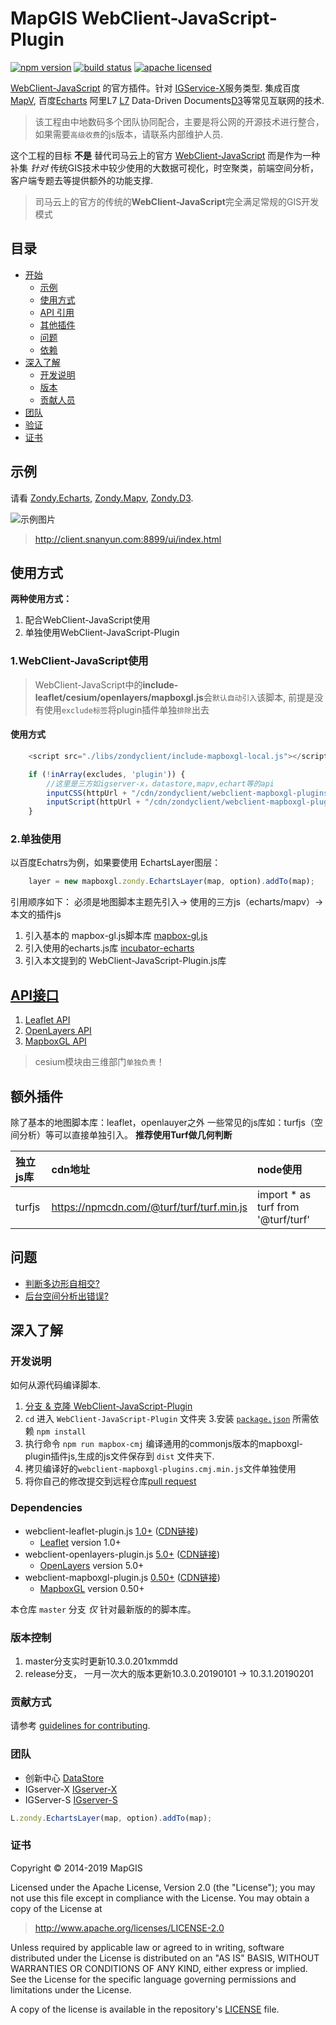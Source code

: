 # MapGIS WebClient-JavaScript-Plugin

[![npm version][npm-img]][npm-url]
[![build status][travis-img]][travis-url]
[![apache licensed](https://img.shields.io/badge/license-Apache%202.0-orange.svg?style=flat-square)](https://github.com/ParnDeedlit/WebClient-JavaScript-Plugin/blob/master/LICENSE)

[npm-img]: https://img.shields.io/npm/v/esri-leaflet.svg?style=flat-square
[npm-url]: https://www.npmjs.com/package/esri-leaflet
[travis-img]: https://img.shields.io/travis/Esri/esri-leaflet/master.svg?style=flat-square
[travis-url]: https://github.com/ParnDeedlit/WebClient-JavaScript-Plugin

[WebClient-JavaScript](https://github.com/MapGIS/WebClient-JavaScript) 的官方插件。针对 [IGService-X](http://client.snanyun.com:8899/ui/gallery-leaflet.html#igserverx)服务类型. 集成百度 [MapV](https://github.com/huiyan-fe/mapv), 百度[Echarts](https://github.com/apache/incubator-echarts) 阿里L7 [L7](https://github.com/antvis/L7) Data-Driven Documents[D3](https://github.com/d3/d3)等常见互联网的技术.

> 该工程由中地数码多个团队协同配合，主要是将公网的开源技术进行整合，如果需要`高级收费`的js版本，请联系内部维护人员.

这个工程的目标 **不是** 替代司马云上的官方 [WebClient-JavaScript](https://github.com/MapGIS/WebClient-JavaScript) 而是作为一种补集 *针对* 传统GIS技术中较少使用的大数据可视化，时空聚类，前端空间分析，客户端专题去等提供额外的功能支撑.

> 司马云上的官方的传统的**WebClient-JavaScript**完全满足常规的GIS开发模式

## 目录

- [开始](#getting-started)
  - [示例](#demos)
  - [使用方式](#example)
  - [API 引用](#api-reference)
  - [其他插件](#additional-plugins)
  - [问题](#issues)
  - [依赖](#dependencies)
- [深入了解](#going-deeper)
  - [开发说明](#development-instructions)
  - [版本](#versioning)
  - [贡献人员](#contributing)
- [团队](#terms)
- [验证](#credit)
- [证书](#license)

## 示例
请看 [Zondy.Echarts](http://client.snanyun.com:8899/ui/gallery-mapbox.html#dataview), [Zondy.Mapv](http://client.snanyun.com:8899/ui/gallery-mapbox.html#dataview-mapv-path_converge), [Zondy.D3](http://client.snanyun.com:8899/ui/gallery-leaflet.html#dataview-d3-csv). 

![示例图片](https://raw.githubusercontent.com/ParnDeedlit/WebClient-JavaScript-Plugin/master/assets/img/template.png)

> http://client.snanyun.com:8899/ui/index.html

## 使用方式

**两种使用方式：**

1. 配合WebClient-JavaScript使用
1. 单独使用WebClient-JavaScript-Plugin

### 1.WebClient-JavaScript使用

> WebClient-JavaScript中的**include-leaflet/cesium/openlayers/mapboxgl.js**会`默认自动引入`该脚本, 前提是没有使用`exclude标签`将plugin插件单独`排除`出去

#### 使用方式   

``` javascript
    <script src="./libs/zondyclient/include-mapboxgl-local.js"></script>
```

``` javascript
    if (!inArray(excludes, 'plugin')) {
        //这里是三方如igserver-x，datastore,mapv,echart等的api    
        inputCSS(httpUrl + "/cdn/zondyclient/webclient-mapboxgl-plugins.css");
        inputScript(httpUrl + "/cdn/zondyclient/webclient-mapboxgl-plugins.min.js");
    }
```

### 2.单独使用
以百度Echatrs为例，如果要使用 EchartsLayer图层：
``` javascript
    layer = new mapboxgl.zondy.EchartsLayer(map, option).addTo(map);
```

引用顺序如下： 必须是地图脚本主题先引入-> 使用的三方js（echarts/mapv）-> 本文的插件js

1. 引入基本的 mapbox-gl.js脚本库 [mapbox-gl.js](https://api.tiles.mapbox.com/mapbox-gl-js/v0.52.0/mapbox-gl.js)
1. 引入使用的echarts.js库 [incubator-echarts](https://github.com/apache/incubator-echarts)
1. 引入本文提到的 WebClient-JavaScript-Plugin.js库

## [API接口](http://client.snanyun.com:8899/api/leaflet/index.html)

1. [Leaflet API](http://client.snanyun.com:8899/api/leaflet/index.html)
1. [OpenLayers API](http://client.snanyun.com:8899/api/openlayers/index.html)
1. [MapboxGL API](http://client.snanyun.com:8899/api/mapboxgl/index.html)

> cesium模块由三维部门`单独负责`！

## 额外插件

除了基本的地图脚本库：leaflet，openlauyer之外 一些常见的js库如：turfjs（空间分析）等可以直接单独引入。 **推荐使用Turf做几何判断**

|独立js库|cdn地址|node使用| 
|:---|:---|:---|
|turfjs|https://npmcdn.com/@turf/turf/turf.min.js|import * as turf from '@turf/turf'|

## 问题

* [判断多边形自相交?](https://github.com/MapGIS/WebClient-JavaScript/issues/18)
* [后台空间分析出错误?](https://github.com/MapGIS/WebClient-JavaScript/issues/5)

## 深入了解

### 开发说明

如何从源代码编译脚本.

1. [分支 & 克隆 WebClient-JavaScript-Plugin](https://github.com/ParnDeedlit/WebClient-JavaScript-Plugin.git)
2. `cd` 进入 `WebClient-JavaScript-Plugin` 文件夹
3.安装 [`package.json`](https://github.com/ParnDeedlit/WebClient-JavaScript-Plugin/blob/master/package.json) 所需依赖 `npm install`
4. 执行命令 `npm run mapbox-cmj` 编译通用的commonjs版本的mapboxgl-plugin插件js,生成的js文件保存到 `dist` 文件夹下.
5. 拷贝编译好的`webclient-mapboxgl-plugins.cmj.min.js`文件单独使用
6. 将你自己的修改提交到远程仓库[pull request](https://help.github.com/articles/creating-a-pull-request)

### Dependencies

* webclient-leaflet-plugin.js [1.0+](https://leafletjs.com/2018/12/30/leaflet-1.4.0.html) ([CDN链接](https://unpkg.com/leaflet@1.4.0/dist/leaflet.js))
  *  [Leaflet](http://leafletjs.com) version 1.0+
* webclient-openlayers-plugin.js [5.0+](https://openlayers.org/) ([CDN链接](https://cdn.rawgit.com/openlayers/openlayers.github.io/master/en/v5.3.0/build/ol.js))
  *  [OpenLayers](https://openlayers.org/) version 5.0+
* webclient-mapboxgl-plugin.js [0.50+]() ([CDN链接](https://github.com/mapbox/mapbox-gl-js/releases))
  *  [MapboxGL](https://docs.mapbox.com/mapbox-gl-js/api/) version 0.50+


本仓库 `master` 分支 *仅* 针对最新版的的脚本库。

### 版本控制

1. master分支实时更新10.3.0.201xmmdd
1. release分支， 一月一次大的版本更新10.3.0.20190101 -> 10.3.1.20190201

### 贡献方式

请参考 [guidelines for contributing](https://github.com/Esri/esri-leaflet/blob/master/CONTRIBUTING.md).

### 团队

* 创新中心 [DataStore]()
* IGserver-X [IGserver-X]()
* IGServer-S [IGserver-S]()

```js
L.zondy.EchartsLayer(map, option).addTo(map);
```

### 证书

Copyright &copy; 2014-2019 MapGIS

Licensed under the Apache License, Version 2.0 (the "License");
you may not use this file except in compliance with the License.
You may obtain a copy of the License at

> http://www.apache.org/licenses/LICENSE-2.0

Unless required by applicable law or agreed to in writing, software
distributed under the License is distributed on an "AS IS" BASIS,
WITHOUT WARRANTIES OR CONDITIONS OF ANY KIND, either express or implied.
See the License for the specific language governing permissions and
limitations under the License.

A copy of the license is available in the repository's [LICENSE](./LICENSE) file.
